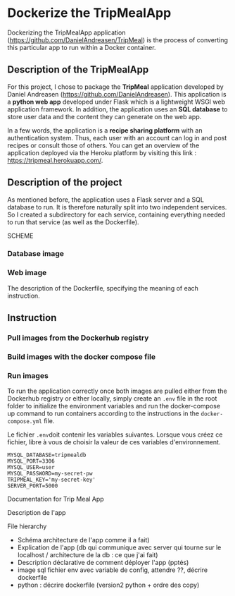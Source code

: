 # Dockerize the TripMealApp

Dockerizing the TripMealApp application (https://github.com/DanielAndreasen/TripMeal) is the process of converting this particular app to run within a Docker container.

## Description of the TripMealApp

For this project, I chose to package the **TripMeal** application developed by Daniel Andreasen (https://github.com/DanielAndreasen). This application is a **python web app** developed under Flask which is a lightweight WSGI web application framework. In addition, the application uses an **SQL database** to store user data and the content they can generate on the web app.

In a few words, the application is a **recipe sharing platform** with an authentication system. Thus, each user with an account can log in and post recipes or consult those of others. You can get an overview of the application deployed via the Heroku platform by visiting this link : https://tripmeal.herokuapp.com/.

## Description of the project

As mentioned before, the application uses a Flask server and a SQL database to run. It is therefore naturally split into two independent services. So I created a subdirectory for each service, containing everything needed to run that service (as well as the Dockerfile).

SCHEME


### Database image

### Web image
The description of the Dockerfile, specifying the meaning of each instruction.

## Instruction

### Pull images from the Dockerhub registry

### Build images with the docker compose file

### Run images

To run the application correctly once both images are pulled either from the Dockerhub registry or either locally, simply create an `.env` file in the root folder to initialize the environment variables and run the docker-compose up command to run containers according to the instructions in the `docker-compose.yml` file.

Le fichier `.env`doit contenir les variables suivantes. Lorsque vous créez ce fichier, libre à vous de choisir la valeur de ces variables d'environnement.
```
MYSQL_DATABASE=tripmealdb
MYSQL_PORT=3306
MYSQL_USER=user
MYSQL_PASSWORD=my-secret-pw
TRIPMEAL_KEY='my-secret-key'
SERVER_PORT=5000
```



Documentation for Trip Meal App

Description de l'app

File hierarchy

- Schéma architecture de l'app comme il a fait)
- Explication de l'app (db qui communique avec server qui tourne sur le localhost / architecture de la db : ce que j'ai fait)
- Description déclarative de comment déployer l'app (pptés)
- image sql fichier env avec variable de config, attendre ??, décrire dockerfile
- python : décrire dockerfile (version2 python + ordre des copy) 	



